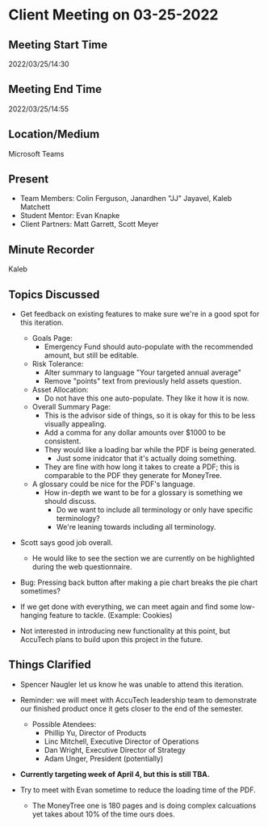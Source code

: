 # Client Meeting on 03-25-2022

## Meeting Start Time

2022/03/25/14:30

## Meeting End Time

2022/03/25/14:55

## Location/Medium

Microsoft Teams

## Present

- Team Members: Colin Ferguson, Janardhen "JJ" Jayavel, Kaleb Matchett
- Student Mentor: Evan Knapke
- Client Partners: Matt Garrett, Scott Meyer

## Minute Recorder

Kaleb

## Topics Discussed
- Get feedback on existing features to make sure we're in a good spot for this iteration.
  - Goals Page:
    - Emergency Fund should auto-populate with the recommended amount, but still be editable.
  - Risk Tolerance:
    - Alter summary to language "Your targeted annual average"
    - Remove "points" text from previously held assets question.
  - Asset Allocation:
    - Do not have this one auto-populate. They like it how it is now.
  - Overall Summary Page:
    - This is the advisor side of things, so it is okay for this to be less visually appealing.
    - Add a comma for any dollar amounts over $1000 to be consistent.
    - They would like a loading bar while the PDF is being generated.
      - Just some inidcator that it's actually doing something.
    - They are fine with how long it takes to create a PDF; this is comparable to the PDF they generate for MoneyTree.
  - A glossary could be nice for the PDF's language.
    - How in-depth we want to be for a glossary is something we should discuss.
      - Do we want to include all terminology or only have specific terminology?
      - We're leaning towards including all terminology.

- Scott says good job overall.
  - He would like to see the section we are currently on be highlighted during the web questionnaire.

- Bug: Pressing back button after making a pie chart breaks the pie chart sometimes?

- If we get done with everything, we can meet again and find some low-hanging feature to tackle. (Example: Cookies)
- Not interested in introducing new functionality at this point, but AccuTech plans to build upon this project in the future.

## Things Clarified
- Spencer Naugler let us know he was unable to attend this iteration.

- Reminder: we will meet with AccuTech leadership team to demonstrate our finished product once it gets closer to the end of the semester.
  - Possible Atendees:
    - Phillip Yu, Director of Products
    - Linc Mitchell, Executive Director of Operations
    - Dan Wright, Executive Director of Strategy
    - Adam Unger, President (potentially)

- **Currently targeting week of April 4, but this is still TBA.**

- Try to meet with Evan sometime to reduce the loading time of the PDF.
  - The MoneyTree one is 180 pages and is doing complex calcuations yet takes about 10% of the time ours does.
